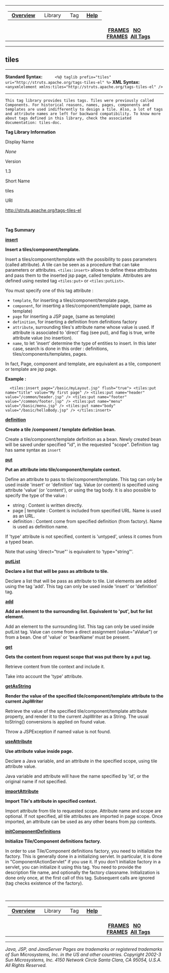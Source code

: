 <span id="navbar_top"></span>

<table>
<colgroup>
<col width="50%" />
<col width="50%" />
</colgroup>
<tbody>
<tr class="odd">
<td align="left"><span id="navbar_top_firstrow"></span>
<table>
<tbody>
<tr class="odd">
<td align="left"> <a href="../overview-summary.html.md"><strong>Overview</strong></a> </td>
<td align="left">  Library  </td>
<td align="left"> Tag </td>
<td align="left"> <a href="../help-doc.html.md"><strong>Help</strong></a> </td>
</tr>
</tbody>
</table></td>
<td align="left"></td>
</tr>
<tr class="even">
<td align="left"></td>
<td align="left"> <a href="../index.html.md"><strong>FRAMES</strong></a>   <a href="tld-summary.html"><strong>NO FRAMES</strong></a> 
<a href="../alltags-noframe.html.md"><strong>All Tags</strong></a></td>
</tr>
</tbody>
</table>

------------------------------------------------------------------------

tiles
-----

------------------------------------------------------------------------

**Standard Syntax:**
 `     <%@ taglib prefix="tiles" uri="http://struts.apache.org/tags-tiles-el" %>`
 **XML Syntax:**
 `     <anyxmlelement xmlns:tiles="http://struts.apache.org/tags-tiles-el" />`

------------------------------------------------------------------------


    This tag library provides tiles tags. Tiles were previously called Components. For historical reasons, names, pages, components and templates are used indifferently to design a tile. Also, a lot of tags and attribute names are left for backward compatibility. To know more about tags defined in this library, check the associated documentation: tiles-doc.

**Tag Library Information**

Display Name

*None*

Version

1.3

Short Name

tiles

URI

http://struts.apache.org/tags-tiles-el

 

**Tag Summary**

**[insert](insert.html.md)**

**Insert a tiles/component/template.**

Insert a tiles/component/template with the possibility to pass parameters (called attribute). A tile can be seen as a procedure that can take parameters or attributes. `<tiles:insert>` allows to define these attributes and pass them to the inserted jsp page, called template. Attributes are defined using nested tag `<tiles:put>` or `<tiles:putList>`.

You must specify one of this tag attribute :

-   `template`, for inserting a tiles/component/template page,
-   `component`, for inserting a tiles/component/template page, (same as template)
-   `page` for inserting a JSP page, (same as template)
-   `definition`, for inserting a definition from definitions factory
-   `attribute`, surrounding tiles's attribute name whose value is used.
     If attribute is associated to 'direct' flag (see put), and flag is true, write attribute value (no insertion).
-   `name`, to let 'insert' determine the type of entities to insert. In this later case, search is done in this order : definitions, tiles/components/templates, pages.

In fact, Page, component and template, are equivalent as a tile, component or template are jsp page.

**Example :**

      <tiles:insert page="/basic/myLayout.jsp" flush="true"> <tiles:put name="title" value="My first page" /> <tiles:put name="header" value="/common/header.jsp" /> <tiles:put name="footer" value="/common/footer.jsp" /> <tiles:put name="menu" value="/basic/menu.jsp" /> <tiles:put name="body" value="/basic/helloBody.jsp" /> </tiles:insert>  

**[definition](definition.html.md)**

**Create a tile /component / template definition bean.**

Create a tile/component/template definition as a bean. Newly created bean will be saved under specified "id", in the requested "scope". Definition tag has same syntax as `insert`

**[put](put.html.md)**

**Put an attribute into tile/component/template context.**

Define an attribute to pass to tile/component/template. This tag can only be used inside 'insert' or 'definition' tag. Value (or content) is specified using attribute 'value' (or 'content'), or using the tag body. It is also possible to specify the type of the value :

-   string : Content is written directly.
-   page | template : Content is included from specified URL. Name is used as an URL.
-   definition : Content come from specified definition (from factory). Name is used as definition name.

If 'type' attribute is not specified, content is 'untyped', unless it comes from a typed bean.

Note that using 'direct="true"' is equivalent to 'type="string"'.

**[putList](putList.html.md)**

**Declare a list that will be pass as attribute to tile.**

Declare a list that will be pass as attribute to tile. List elements are added using the tag 'add'. This tag can only be used inside 'insert' or 'definition' tag.

**[add](add.html.md)**

**Add an element to the surrounding list. Equivalent to 'put', but for list element.**

Add an element to the surrounding list. This tag can only be used inside putList tag. Value can come from a direct assignment (value="aValue") or from a bean. One of 'value' or 'beanName' must be present.

**[get](get.html.md)**

**Gets the content from request scope that was put there by a put tag.**

Retrieve content from tile context and include it.

Take into account the 'type' attribute.

**[getAsString](getAsString.html.md)**

**Render the value of the specified tile/component/template attribute to the current JspWriter**

Retrieve the value of the specified tile/component/template attribute property, and render it to the current JspWriter as a String. The usual toString() conversions is applied on found value.

Throw a JSPException if named value is not found.

**[useAttribute](useAttribute.html.md)**

**Use attribute value inside page.**

Declare a Java variable, and an attribute in the specified scope, using tile attribute value.

Java variable and attribute will have the name specified by 'id', or the original name if not specified.

**[importAttribute](importAttribute.html.md)**

**Import Tile's attribute in specified context.**

Import attribute from tile to requested scope. Attribute name and scope are optional. If not specified, all tile attributes are imported in page scope. Once imported, an attribute can be used as any other beans from jsp contexts.

**[initComponentDefinitions](initComponentDefinitions.html.md)**

**Initialize Tile/Component definitions factory.**

In order to use Tile/Component definitions factory, you need to initialize the factory. This is generally done in a initializing servlet. In particular, it is done in "ComponentActionServlet" if you use it. If you don't initialize factory in a servlet, you can initialize it using this tag. You need to provide the description file name, and optionally the factory classname. Initialization is done only once, at the first call of this tag. Subsequent calls are ignored (tag checks existence of the factory).

  <span id="navbar_bottom"></span>

<table>
<colgroup>
<col width="50%" />
<col width="50%" />
</colgroup>
<tbody>
<tr class="odd">
<td align="left"><span id="navbar_bottom_firstrow"></span>
<table>
<tbody>
<tr class="odd">
<td align="left"> <a href="../overview-summary.html.md"><strong>Overview</strong></a> </td>
<td align="left">  Library  </td>
<td align="left"> Tag </td>
<td align="left"> <a href="../help-doc.html.md"><strong>Help</strong></a> </td>
</tr>
</tbody>
</table></td>
<td align="left"></td>
</tr>
<tr class="even">
<td align="left"></td>
<td align="left"> <a href="../index.html.md"><strong>FRAMES</strong></a>   <a href="tld-summary.html"><strong>NO FRAMES</strong></a> 
<a href="../alltags-noframe.html.md"><strong>All Tags</strong></a></td>
</tr>
</tbody>
</table>

------------------------------------------------------------------------

*Java, JSP, and JavaServer Pages are trademarks or registered trademarks of Sun Microsystems, Inc. in the US and other countries. Copyright 2002-3 Sun Microsystems, Inc. 4150 Network Circle Santa Clara, CA 95054, U.S.A. All Rights Reserved.*
